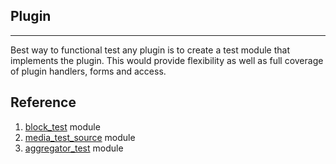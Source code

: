 ## Plugin

---
Best way to functional test any plugin is to create a test module that implements the plugin. This would provide flexibility as well as full coverage of plugin handlers, forms and access.


## Reference
1. [block_test](https://github.com/drupal/drupal/blob/8.5.x/core/modules/block/tests/modules/block_test) module
2. [media_test_source](https://github.com/drupal/drupal/blob/8.5.x/core/modules/media/tests/modules/media_test_source) module
3. [aggregator_test](https://github.com/drupal/drupal/blob/8.5.x/core/modules/aggregator/tests/modules/aggregator_test) module

